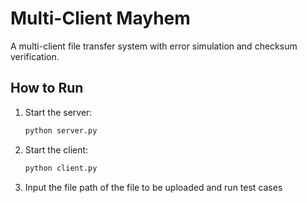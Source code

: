 # Multi-Client Mayhem

A multi-client file transfer system with error simulation and checksum verification.

## How to Run

1. Start the server:
   ```bash
   python server.py
2. Start the client:
   ```bash
   python client.py
3. Input the file path of the file to be uploaded and run test cases
